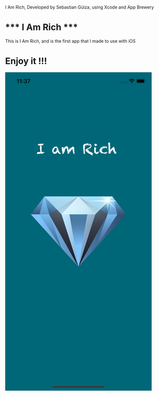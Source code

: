 
I Am Rich, Developed by Sebastian Güiza, using Xcode and App Brewery

#  *** I Am Rich ***

This is I Am Rich, and is the first app that I made to use with iOS

# Enjoy it !!!

![Main Screen](IAmRichScreen.png)
